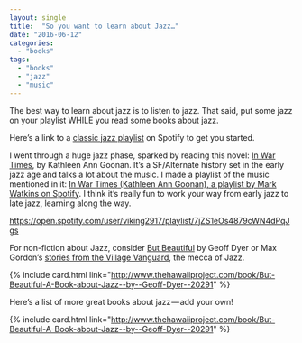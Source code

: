 ```yaml
---
layout: single
title:  "So you want to learn about Jazz…"
date: "2016-06-12"
categories: 
  - "books"
tags: 
  - "books"
  - "jazz"
  - "music"
---
```


The best way to learn about jazz is to listen to jazz. That said, put some jazz on your playlist WHILE you read some books about jazz.

Here’s a link to a [classic jazz playlist](https://open.spotify.com/user/spotify/playlist/6XChIaijnUBzPDrQOX02AJ) on Spotify to get you started.

I went through a huge jazz phase, sparked by reading this novel: [In War Times](http://www.thehawaiiproject.com/book/In-War-Times--by--Kathleen-Ann-Goonan--33594), by Kathleen Ann Goonan. It’s a SF/Alternate history set in the early jazz age and talks a lot about the music. I made a playlist of the music mentioned in it: [In War Times (Kathleen Ann Goonan), a playlist by Mark Watkins on Spotify](https://open.spotify.com/user/viking2917/playlist/7jZS1eOs4879cWN4dPqJgs). I think it’s really fun to work your way from early jazz to late jazz, learning along the way.

https://open.spotify.com/user/viking2917/playlist/7jZS1eOs4879cWN4dPqJgs

For non-fiction about Jazz, consider [But Beautiful](http://www.thehawaiiproject.com/book/But-Beautiful-A-Book-about-Jazz--by--Geoff-Dyer--20291) by Geoff Dyer or Max Gordon’s [stories from the Village Vanguard](http://www.thehawaiiproject.com/book/Live-At-The-Village-Vanguard-%28Da-Capo-Paperback%29--by--Max-Gordon--79908), the mecca of Jazz.

{% include card.html link="http://www.thehawaiiproject.com/book/But-Beautiful-A-Book-about-Jazz--by--Geoff-Dyer--20291" %}

Here’s a list of more great books about jazz — add your own!

{% include card.html link="http://www.thehawaiiproject.com/book/But-Beautiful-A-Book-about-Jazz--by--Geoff-Dyer--20291" %}
